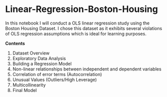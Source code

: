 # Linear-Regression-Boston-Housing

In this notebook I will conduct a OLS linear regression study using the Boston Housing Dataset. I chose this dataset as it exhibits several violations of OLS regression assumptions which is ideal for learning purposes.

**Contents**

1. Dataset Overview
2. Exploratory Data Analysis
3. Building a Regression Model
4. Non-linear relationships between independent and dependent variables
5. Correlation of error terms (Autocorrelation)
6. Unusual Values (Outliers/High Leverage)
7. Multicollinearity
8. Final Model

